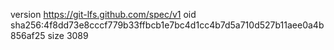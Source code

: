 version https://git-lfs.github.com/spec/v1
oid sha256:4f8dd73e8cccf779b33ffbcb1e7bc4d1cc4b7d5a710d527b11aee0a4b856af25
size 3089
